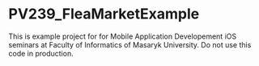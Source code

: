 # PV239_FleaMarketExample
This is example project for for Mobile Application Developement iOS seminars at Faculty of Informatics of Masaryk University. Do not use this code in production.
